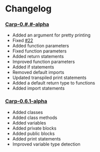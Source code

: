 # Changelog

### [Carp-0.#.#-alpha]()
- Added an argument for pretty printing
- Fixed [#22](https://github.com/DeflatedPickle/Carp/issues/22)
- Added function parameters
- Fixed function parameters
- Added return statements
- Improved function parameters
- Added if statements
- Removed default imports
- Updated transpiled print statements
- Added a default return type to functions
- Added import statements

### [Carp-0.6.1-alpha](https://github.com/DeflatedPickle/Carp/releases/tag/v0.6.1-alpha)
- Added classes
- Added class methods
- Added variables
- Added private blocks
- Added public blocks
- Added print statements
- Improved variable type detection